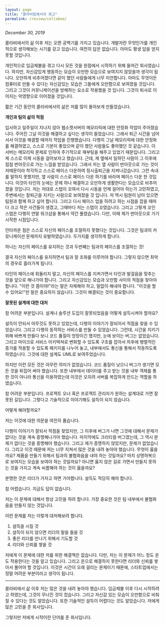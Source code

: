```yaml
---
layout: page
title: "콜라비팀에서의 회고"
permalink: /review/collabee/
---
```


_December 30, 2019_

콜라비에서의 삶 이후 저는 오랜 공백기를 가지고 있습니다.
개발자란 무엇인가를 개인적으로 생각해보는 시기를 갖고 있습니다.
여전히 답은 없습니다.
아마도 평생 답을 얻지 못할 것입니다.

개인적으로 임금체불을 겪고 다시 모든 것을 원점에서 시작하기 위해 들어간 회사였습니다.
하지만, 자신감있게 행동하는 모습이 오만한 모습으로 보여지지 않았을까 생각이 됩니다.
오만하게 비추어졌다면 같이 했던 사람들에게 너무 미안합니다.
아마도 무엇이든 컴퓨터로 만들 수 있다는 자신감있는 모습은 그들에게 오만함으로 보여졌을 것입니다.
그리고 그것이 커뮤니케이션을 방해하는 요소로 작용했을 것 입니다.
그것이 퇴사로 이어지는 악영향으로 이어졌을 것입니다.

짧은 기간 동안의 콜라비에서의 삶은 저를 많이 돌아보게 만들었습니다.

__개인과 팀의 삶의 적점__

입사하고 일주일이 지나지 않아 웹소켓서버의 메모리릭에 대한 안정화 작업이 주어졌습니다.
주어진 그날 이것을 해결하고 싶다는 생각이 들었습니다.
그래서 퇴근 시간을 넘어서서 이것을 해결할 때까지 작업을 진행했습니다.
다행히 그날 메모리릭에 대한 안정화를 해결하였고, 스스로 기분이 좋았으며 같이 했던 사람들도 좋아했던 것 같습니다.
이 서버는 메모리릭 문제로 인하여 주기적으로 재부팅을 해주고 있었기 때문입니다.
그리고 제 스스로 이제 시동을 걸어보자고 했습니다.
근데, 제 옆에서 일하던 사람이 그 이후에 점점 번아웃으로 가는 느낌을 받았습니다.
그래서 저는 옆 사람이 번아웃으로 가는 것이 저때문이라 착각하고 스스로 페이스 다운하여
정시출퇴근을 지켜나갔습니다.
그런 속내를 말하지 못했지만, 옆 사람이 스스로 페이스 다운 하기를 바라며 페이스 다운 한 것입니다.
이것이 타인의 눈에는 문제 하나 해결하고 오만하게 생활한다는 모습으로 비추어졌을 것입니다.
저는 저대로 스텝이 꼬여서 다시 시동을 언제 걸어야 하는가 고민하였고,
주변에서는 칼퇴근을 지키는 사람으로 보여졌을 것 입니다.
저 역시 팀원이 남아 있으면 팀원과 함께 하고 싶어 합니다.
그리고 다시 페이스 업을 하려고 하는 시점을 잡을 때마다 크고 작은 사건들이 생겼고,
그때마다 저는 스텝이 꼬였습니다.
그리고 그렇게 꼬인 스텝은 다행히 연말 워크샵을 통해서 약간 풀렸습니다.
다만, 이때 제가 번아웃으로 가기 시작한 시점입니다.

안타까운 점은 스스로 자신의 페이스를 조절하지 못했다는 것입니다.
그것은 팀과의 커뮤니케이션 문제까지 유발하였습니다.
두가지를 생각하게 합니다.

하나는 자신의 페이스를 유지하는 것과 두번째는 팀과의 페이스를 조절하는 것!

결국 자신의 페이스를 유지하면서 팀과 잘 조화를 이루어야 합니다.
그렇지 않으면 최악의 경우로 흘러가게 됩니다.

타인의 페이스에 휘둘리지 말고, 자신의 페이스를 지켜가면서 타인과 발걸음을 맞추는 것을 앞으로 해나가야 합니다. 그리고 자신감있는 모습과 오만함 사이의 적점을 찾아야 합니다. "이런 것 쯤이야!"라는 말은 자제해야 하고, 말없이 해내야 합니다. "이것을 할 수 있어요!"란 말은 중요하지 않습니다. 그것이 해결되는 것이 중요합니다.

__잘못된 설계에 대한 대처__

참 어려운 부분입니다.
설계나 솔루션 도입이 잘못되었음을 어떻게 설득시켜야 할까요?

설득이 안되서 아무것도 못하고 있었는데, 다행히 이야기가 잘되어서 적점을 찾을 수 있었습니다.
그리고 다행히 동작하는 서비스를 만들 수 있었습니다.
그런데, 시간을 지키기 위해 바쁘게 만들다 보니 코드 품질이 엉망이긴 했지만, 눈에 보이는 버그는 없었습니다.
그리고 마이크로 서비스 아키텍쳐로 변화할 수 있도록 구조를 잡아서 차후에 병렬적인 증가를 적용할 수 있도록 패키지를 나누어 놓고, 내부에서도 통신을 통해서 작동하도록 하였습니다.
그것에 대한 설계도 UML로 보여주었습니다.

하지만 이런 모든 것은 아무런 의미가 없었습니다.
코드 품질이 낮으니 버그가 생기면 모든 것을 뒤집어 써야 했습니다.
또한 내부에서 데이터를 주고 받는 것을 내부 객체를 통한 것이 아니라 통신을 이용하였는데 이것은 오히려 서버를 복잡하게 만드는 역할을 하였습니다.

참 어려운 부분입니다. 프로젝트 오너 혹은 프로젝트 관리자가 원하는 설계대로 가면 잘못된 길입니다.
그렇다고 기술적으로 이야기해도 설득이 되지 않습니다.

어떻게 해야할까요?

저는 이것에 대한 의문을 여전히 품습니다.

다행이 이야기가 잘되서 적점을 찾았지만, 그 이후에 버그가 나면 그것에 대해서 문제가 없다는 것을 계속 증명해나가야 했습니다.
마지막에도 크리티컬 버그였는데, 그 역시 문제가 없다는 것을 증명해야 했습니다. 그리고 제가 증명하지 않았지만, 문제가 없었습니다. 그리고 이것 때문에 저는 너무 지쳐서 많은 것을 내려 놓아야 했습니다. 무엇이 옳을까요? 제품을 만들기 위해서 팀과의 불협화음을 내야 하는 것일까요? 마치 상명하복으로 보여지는 모습을 보여야 하는 것일까요? 아니면 옳지 않은 길로 가면서 만들지 못하는 것을 가지고 계속 씨름해야 하는 것이 옳을까요?

분명한 것은 리더가 가자고 하면 가야합니다.
설득도 적당히 해야 합니다.

참 어렵습니다. 지금도 답이 없습니다.

저는 이 문제에 대해서 항상 고민을 하려 합니다. 가장 중요한 것은 팀 내부에서 불협화음을 만들지 않는 것입니다.

이런 문제를 저는 이렇게 대처해보려 합니다.

1. 설득을 시킬 것
2. 설득이 되지 않으면 리더의 말을 들을 것
3. 좋은 리더를 만나기 위해서 기도할 것
4. 리더와 신뢰를 쌓을 것

저에게 이 문제에 대한 저를 위한 해결책은 없습니다.
다만, 저는 이 문제가 어느 정도 운도 작용한다는 것을 알고 있습니다.
그리고 운으로 해결하지 못한다면 리더와 신뢰를 쌓아서 풀어야 할 것입니다. 이것은 시간이 오래 걸리는 문제이기 때문에, 스타트업에서는 정말 어려운 부분이라고 생각이 됩니다.

----

콜라비에서 삶 이후 저는 많은 것을 내려 놓아야 했습니다.
임금체불 이후 다시 시작하려고 하였는데, 그것이 무너진 것이 컸습니다.
그리고 자신감 있는 모습이 오만함으로 비춰질 수 있다는 것도 알았습니다.
또한 기술적인 설득이 어렵다는 것도 알았습니다.
저에게 많은 고민을 준 회사입니다.

그렇지만 저에게 시작이란 단어를 준 회사입니다.
